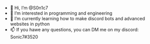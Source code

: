 - 👋 Hi, I’m @S0n1c7
- 👀 I’m interested in programming and engineering
- 🌱 I’m currently learning how to make discord bots and advanced websites in python
- 📫 If you hawe any questions, you can DM me on my discord: Sonic7#3520

<!---
S0n1c7/S0n1c7 is a ✨ special ✨ repository because its `README.md` (this file) appears on your GitHub profile.
You can click the Preview link to take a look at your changes.
--->
